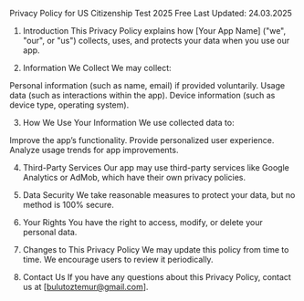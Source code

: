Privacy Policy for US Citizenship Test 2025 Free
Last Updated: 24.03.2025

1. Introduction
This Privacy Policy explains how [Your App Name] ("we", "our", or "us") collects, uses, and protects your data when you use our app.

2. Information We Collect
We may collect:

Personal information (such as name, email) if provided voluntarily.
Usage data (such as interactions within the app).
Device information (such as device type, operating system).

3. How We Use Your Information
We use collected data to:

Improve the app’s functionality.
Provide personalized user experience.
Analyze usage trends for app improvements.

4. Third-Party Services
Our app may use third-party services like Google Analytics or AdMob, which have their own privacy policies.

5. Data Security
We take reasonable measures to protect your data, but no method is 100% secure.

6. Your Rights
You have the right to access, modify, or delete your personal data.

7. Changes to This Privacy Policy
We may update this policy from time to time. We encourage users to review it periodically.

8. Contact Us
If you have any questions about this Privacy Policy, contact us at [bulutoztemur@gmail.com].

